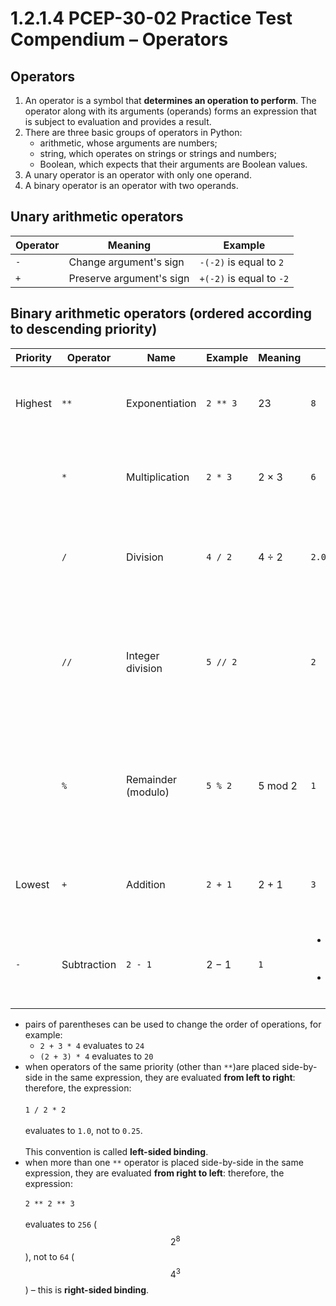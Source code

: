 # 1.2.1.4 PCEP-30-02 Practice Test Compendium – Operators

## Operators

1. An operator is a symbol that **determines an operation to perform**. The operator along with its arguments (operands) forms an expression that is subject to evaluation and provides a result.
2. There are three basic groups of operators in Python:
   * arithmetic, whose arguments are numbers;
   * string, which operates on strings or strings and numbers;
   * Boolean, which expects that their arguments are Boolean values.
3. A unary operator is an operator with only one operand.
4. A binary operator is an operator with two operands.

## Unary arithmetic operators

| Operator | Meaning                  | Example                  |
| -------- | ------------------------ | ------------------------ |
| `-`      | Change argument's sign   | `-(-2)` is equal to `2`  |
| `+`      | Preserve argument's sign | `+(-2)` is equal to `-2` |

## Binary arithmetic operators (ordered according to descending priority)

| Priority | Operator    | Name               | Example  | Meaning | Result                                                                                             | Result Type                                                                                                                                                           |
| -------- | ----------- | ------------------ | -------- | ------- | -------------------------------------------------------------------------------------------------- | --------------------------------------------------------------------------------------------------------------------------------------------------------------------- |
| Highest  | `**`        | Exponentiation     | `2 ** 3` | 23      | `8`                                                                                                | <ul><li><code>int</code> if both arguments are ints</li><li><code>float</code> otherwise</li></ul>                                                                    |
|          | `*`         | Multiplication     | `2 * 3`  | 2 × 3   | `6`                                                                                                | <ul><li><code>int</code> if both arguments are ints</li><li><code>float</code> otherwise</li></ul>                                                                    |
|          | `/`         | Division           | `4 / 2`  | 4 ÷ 2   | `2.0`                                                                                              | <ul><li>always <code>float</code></li><li>raises <code>ZeroDivisionError</code> when divider is zero</li></ul>                                                        |
|          | `//`        | Integer division   | `5 // 2` |         | `2`                                                                                                | <ul><li><code>int</code> if both arguments are ints</li><li><code>float</code> otherwise</li><li>raises <code>ZeroDivisionError</code> when divider is zero</li></ul> |
|          | `%`         | Remainder (modulo) | `5 % 2`  | 5 mod 2 | `1`                                                                                                | <ul><li><code>int</code> if both arguments are ints</li><li><code>float</code> otherwise</li><li>raises <code>ZeroDivisionError</code> when divider is zero</li></ul> |
| Lowest   | `+`         | Addition           | `2 + 1`  | 2 + 1   | `3`                                                                                                | <ul><li><code>int</code> if both arguments are ints</li><li><code>float</code> otherwise</li></ul>                                                                    |
| `-`      | Subtraction | `2 - 1`            | 2 − 1    | `1`     | <ul><li><code>int</code> if both arguments are ints</li><li><code>float</code> otherwise</li></ul> |                                                                                                                                                                       |

* pairs of parentheses can be used to change the order of operations, for example:
  * `2 + 3 * 4` evaluates to `24`
  * `(2 + 3) * 4` evaluates to `20`
* when operators of the same priority (other than `**`)are placed side-by-side in the same expression, they are evaluated **from left to right**: therefore, the expression:\
  \
  `1 / 2 * 2`\
  \
  evaluates to `1.0`, not to `0.25`.\
  \
  This convention is called **left-sided binding**.
* when more than one `**` operator is placed side-by-side in the same expression, they are evaluated **from right to left**: therefore, the expression:\
  \
  `2 ** 2 ** 3`\
  \
  evaluates to `256` ($$2^8$$), not to `64` ($$4^3$$) – this is **right-sided binding**.
